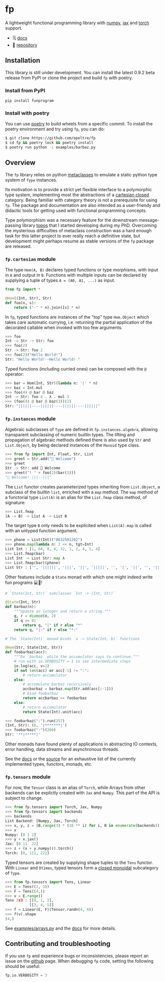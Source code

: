 # fp

A lightweight functional programming library with 
[numpy], [jax] and [torch] support. 

- 🗒️ [docs]
- 📁 [repository]

[docs]:https://https://funprogram.readthedocs.io/en/latest/
[repository]:https://github.com/opeltre/fp
[numpy]:https://numpy.org
[jax]:https://jax.readthedocs.io/en/latest/
[torch]:https://pytorch.org/docs

## Installation 

This library is still under development. 
You can install the latest 0.9.2 beta release from PyPI or clone 
the project and build `fp` with poetry. 

### Install from PyPI

```
pip install funprogram
```

### Install with poetry

You can use [poetry](https://python-poetry.org/) to build wheels 
from a specific commit. To install the poetry environment and try 
using `fp`, you can do:
```bash
$ git clone https://github.com/opeltre/fp
$ cd fp && poetry lock && poetry install
$ poetry run python -i examples/barbaz.py
```

## Overview

The `fp` library relies on python [metaclasses] to emulate a static python type system of `Type` instances. 

Its motivation is to provide a strict yet flexible interface 
to a polymorphic type system, implementing most the 
abstractions of a [cartesian closed] category. 
Being familiar with category theory is not a prerequisite for using `fp`. 
The package and documentation are also intended as a user-friendy 
and didactic tools for getting used with functional programming concepts. 

[cartesian closed]: https://en.wikipedia.org/wiki/Cartesian_closed_category

[metaclasses]: https://www.python.org/dev/peps/pep-3115/ 

Type polymorphism was a necessary feature for the 
downstream message-passing library [topos] that I started developing 
during my PhD. 
Overcoming the mysterious difficulties of metaclass construction was a hard enough task for this latter project to ever really reach a definitive state, but development might perhaps resume as stable versions of the `fp` package are released. 

[topos]: https://github.com/opeltre/topos 

### `fp.cartesian` module

The type `Hom(A, B)` declares typed functions or type _morphisms_, with input in `A` and output in `B`. Functions with multiple inputs can be declared by supplying a tuple of types `A = (A0, A1, ...)` as input.

```py
from fp import *

@Hom((Int, Str), Str)
def foo(n, s):
    return ("-" * n).join([s] * n)
```

In `fp`, typed functions are instances of the "top" type `Hom.Object` which takes care automatic currying, i.e. returning the partial application of 
the decorated callable when invoked with too few arguments. 

```py
>>> foo
Int -> Str -> Str: foo
>>> foo(2)
Str -> Str: foo 2
>>> foo(2)("Hello World!")
Str: "Hello World!--Hello World! "
```

Typed functions (including curried ones) can be composed with the `@` operator:

```py
>>> bar = Hom(Int, Str)(lambda n: '|' * n)
>>> baz = Int.mul
>>> foo(4) @ bar @ baz 
Int -> Str: foo 4 . λ . mul 3
>>> (foo(4) @ bar @ baz(3))(2)
Str: "||||||----||||||----||||||----||||||"
```

### `fp.instances` module

Algebraic subclasses  of `Type` are defined in `fp.instances.algebra`, 
allowing transparent subclassing of numeric builtin types. The lifting and propagation of algebraic methods defined there is also used by `Str` 
and `List.Object`, by being declared instances of the `Monoid` type class.

```py
>>> from fp import Int, Float, Str, List
>>> greet = Str.add("👋 Welcome")
>>> greet 
Str -> Str: add 👋 Welcome
>>> greet("! " + foo(2)(bar(3)))
"👋 Welcome! |||--|||"
```

The `List` functor creates parameterized types inheriting from `List.Object`, 
a subclass of the builtin `list`, enriched with a `map` method. 
The `map` method of a functorial type `List(A)` 
is an alias for the `List.fmap` class method, of signature:

```py
>>> List.fmap
(A -> B) -> List A -> List B
```
The target type `B` only needs to be explicited when `List(A).map` is called with
an untyped function argument. 

```py
>>> phone = List(Int)("0632501202")
>>> phone.map(lambda n: 2 << n, tgt=Int)
List Int : [1, 64, 8, 4, 32, 1, 2, 4, 1, 4]
>>> List.fmap(bar)
List Int -> List Str: map λ
>>> List.fmap(bar)(phone)
List Str : ['', '||||||', '|||', '||', '|||||', '', '|', '||', '', '||']
```

Other features include a `State` monad with which one might indeed write 
fun programs 💻🐒!

```py
# `State(Int, Str)` subclasses `Int -> (Int, Str)`

@State(Int, Str)
def barbaz(n):
    """Update an integer and return a string."""
    q, r = divmod(n, 2)
    if q == 0:
        return q, "|" if r else "*"
    return q, "|:" if r else "*:"

# The `State(Int)` monad binds `a -> State(Int, b)` functions

@Hom(Str, State(Int, Str))
def foobarbaz(acc):
    """Do `barbaz` while the accumulator says to continue."""
    # run with io.VERBOSITY = 1 to see intermediate steps
    io.log(acc, v=1)
    if not len(acc) or acc[-1] != ":":
        # return accumulator 
    else:
        # accumulate barbaz recursively
        accbarbaz = barbaz.map(Str.add(acc[:-1]))
        # bind foobarbaz
        return accbarbaz >> foobarbaz
    else: 
        # return accumulator
        return State(Int).unit(acc)

>>> foobarbaz(":").run(257)
(Int, Str): (0, '|*******|')
>>> foobarbaz(":")(260)
Str: '**|*****|'
```
Other monads have found plenty of applications 
in abstracting IO contexts, error handling, data streams and asynchronous 
threads.

See the [docs] or the [source][instances] for an exhaustive list of 
the currently implemented types, functors, monads, etc. 

[instances]: https://github.com/opeltre/fp/blob/master/fp/instances/__init__.py

### `fp.tensors` module

For now, the `Tensor` class is an alias of `Torch`, while Arrays from other backends can be explictly created with `Jax` and `Numpy`. This part of the API is
subject to change. 

```py
>>> from fp.tensors import Torch, Jax, Numpy
>>> from fp.tensors import backends
>>> backends
List Backend: [Numpy, Jax, Torch]
>>> x, y, z = (B.range(3) * (10 ** i) for i, B in enumerate(backends))
>>> x
Numpy: [0 1 2]
>>> y + x.jax() 
Jax: [0 11  22]
>>> z + (x + y.numpy()).torch()
Torch: [0, 111, 222]
```

Typed tensors are created by supplying shape tuples to the  `Tens` functor. 
With `Linear` and `Otimes`, typed tensors form a [closed monoidal] 
subcategory of `Type`.

[closed monoidal]: https://en.wikipedia.org/wiki/Closed_monoidal_category

```py
>>> from fp.tensors import Tens, Linear
>>> E = Tens((2, 3))
>>> F = Tens((4,))
>>> v = E.range()
Tens 2x3 : [[0, 1, 2],
           [[3, 4, 5]]
>>> f = Linear(E, F)(Tensor.randn(4, 6))
>>> f(v).shape
(4,)
```

See [examples/arrays.py](examples.arrays.py) and the [docs] for more details.

## Contributing and troubleshooting

If you use `fp` and experience bugs or inconsistencies, 
please report an issue on the 
[github](htts://github.com/opeltre/fp/issues) page.
When debugging `fp` code, setting the following should be useful:

```py
fp.io.VERBOSITY = 3
```
